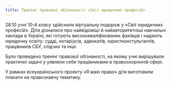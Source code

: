```yaml
---
title: Тренінг правової обізнаності «Світ юридичних професій»
---
```


28.10 учні 10-А класу здійснили віртуальну подорож у «Світ юридичних професій». Діти дізналися про найвідоміші й найавторитетніші навчальні заклади в Україні, які готують висококваліфікованих фахівців і надають юридичну освіту: судді, нотаріусів, адвокатів, юристконстультантів, працівників СБУ, слідчих та інші.

Було проведено тренінг правової обізнаності, на якому учні вирішували практичні задачі у уявляли себе працівниками в правоохоронній сфері.

У рамках всеукраїнського проекту «Я маю право» діти виготовили плакати на правознавчу тематику.

<slideshow />
